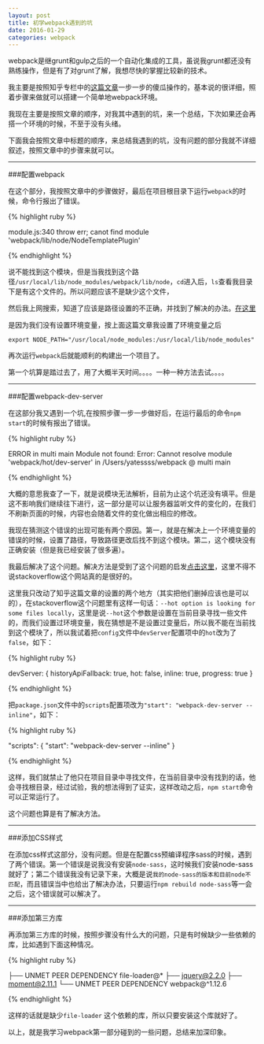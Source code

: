 ```yaml
---
layout: post
title: 初学webpack遇到的坑
date: 2016-01-29
categories: webpack
---
```


webpack是继grunt和gulp之后的一个自动化集成的工具，虽说我grunt都还没有熟练操作，但是有了对grunt了解，我想尽快的掌握比较新的技术。

我主要是按照知乎专栏中的[这篇文章](http://zhuanlan.zhihu.com/FrontendMagazine/20367175)一步一步的傻瓜操作的，基本说的很详细，照着步骤来做就可以搭建一个简单地webpack环境。

我现在主要是按照文章的顺序，对我其中遇到的坑，来一个总结，下次如果还会再搭一个环境的时候，不至于没有头绪。

下面我会按照文章中标题的顺序，来总结我遇到的坑，没有问题的部分我就不详细叙述，按照文章中的步骤来就可以。

*****

###配置webpack

在这个部分，我按照文章中的步骤做好，最后在项目根目录下运行`webpack`的时候，命令行报出了错误。

{% highlight ruby %}

module.js:340
throw err;
canot find module 'webpack/lib/node/NodeTemplatePlugin'

{% endhighlight %}

说不能找到这个模块，但是当我找到这个路径`/usr/local/lib/node_modules/webpack/lib/node`，`cd`进入后，`ls`查看我目录下是有这个文件的。所以问题应该不是缺少这个文件，

然后我上网搜索，知道了应该是路径设置的不正确，并找到了解决的办法。[在这里](https://segmentfault.com/a/1190000002478924)

是因为我们没有设置环境变量，按上面这篇文章我设置了环境变量之后

`export NODE_PATH="/usr/local/node_modules:/usr/local/lib/node_modules" `

再次运行`webpack`后就能顺利的构建出一个项目了。

第一个坑算是踏过去了，用了大概半天时间。。。。一种一种方法去试。。。。

*******

###配置webpack-dev-server

在这部分我又遇到一个坑,在按照步骤一步一步做好后，在运行最后的命令`npm start`的时候有报出了错误。

{% highlight ruby %}

ERROR in multi main
Module not found: Error: Cannot resolve module 'webpack/hot/dev-server' in /Users/yatessss/webpack
 @ multi main

{% endhighlight %}

大概的意思我查了一下，就是说模块无法解析，目前为止这个坑还没有填平。但是这不影响我们继续往下进行，这一部分是可以让服务器监听文件的变化的，在我们不刷新页面的时候，内容也会随着文件的变化做出相应的修改。

我现在猜测这个错误的出现可能有两个原因。第一，就是在解决上一个环境变量的错误的时候，设置了路径，导致路径更改后找不到这个模块。第二，这个模块没有正确安装（但是我已经安装了很多遍）。

我最后解决了这个问题。解决方法是受到了这个问题的启发[点击这里](http://stackoverflow.com/questions/29290301/cant-get-webpack-hot-module-replacement-to-work)，这里不得不说stackoverflow这个网站真的是很好的。

这里我只改动了知乎这篇文章的设置的两个地方（其实把他们删掉应该也是可以的），在stackoverflow这个问题里有这样一句话：`--hot option is looking for some files locally`，这里是说`--hot`这个参数是设置在当前目录寻找一些文件的，而我们设置过环境变量，我在猜想是不是设置过变量后，所以我不能在当前找到这个模块了，所以我试着把`config`文件中`devServer`配置项中的`hot`改为了`false`，如下：

{% highlight ruby %}

devServer: {
        historyApiFallback: true,
        hot: false,
        inline: true,
        progress: true
    }

{% endhighlight %}

把`package.json`文件中的`scripts`配置项改为`"start": "webpack-dev-server --inline"`，如下：

{% highlight ruby %}

"scripts": {
    "start": "webpack-dev-server --inline"
  }

{% endhighlight %}

这样，我们就禁止了他只在项目目录中寻找文件，在当前目录中没有找到的话，他会寻找根目录，经过试验，我的想法得到了证实，这样改动之后，`npm start`命令可以正常运行了。

这个问题也算是有了解决方法。


*******

###添加CSS样式

在添加css样式这部分，没有问题。但是在配置css预编译程序sass的时候，遇到了两个错误。第一个错误是说我没有安装`node-sass`，这时候我们安装node-sass就好了；第二个错误我没有记录下来，大概是说`我的node-sass的版本和目前node不匹配`，而且错误当中也给出了解决办法，只要运行`npm rebuild node-sass`等一会之后，这个错误就可以解决了。

*******

###添加第三方库

再添加第三方库的时候，按照步骤没有什么大的问题，只是有时候缺少一些依赖的库，比如遇到下面这种情况。

{% highlight ruby %}

├── UNMET PEER DEPENDENCY file-loader@*
├── jquery@2.2.0
├── moment@2.11.1
└── UNMET PEER DEPENDENCY webpack@^1.12.6

{% endhighlight %}

这样的话就是缺少`file-loader` 这个依赖的库，所以只要安装这个库就好了。


以上，就是我学习webpack第一部分碰到的一些问题，总结来加深印象。
